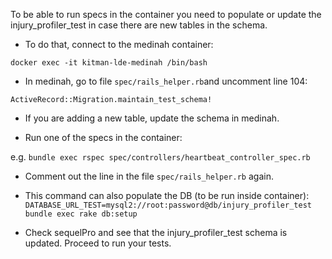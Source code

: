 To be able to run specs in the container you need to populate or update the injury_profiler_test in case there are new tables in the schema.

- To do that, connect to the medinah container:   

`docker exec -it kitman-lde-medinah /bin/bash`

- In medinah, go to file `spec/rails_helper.rb`and uncomment line 104:   

`ActiveRecord::Migration.maintain_test_schema!`

- If you are adding a new table, update the schema in medinah.

- Run one of the specs in the container:   

e.g. `bundle exec rspec spec/controllers/heartbeat_controller_spec.rb`

- Comment out the line in the file `spec/rails_helper.rb` again.

- This command can also populate the DB (to be run inside container): `DATABASE_URL_TEST=mysql2://root:password@db/injury_profiler_test bundle exec rake db:setup`

- Check sequelPro and see that the injury_profiler_test schema is updated. Proceed to run your tests.
